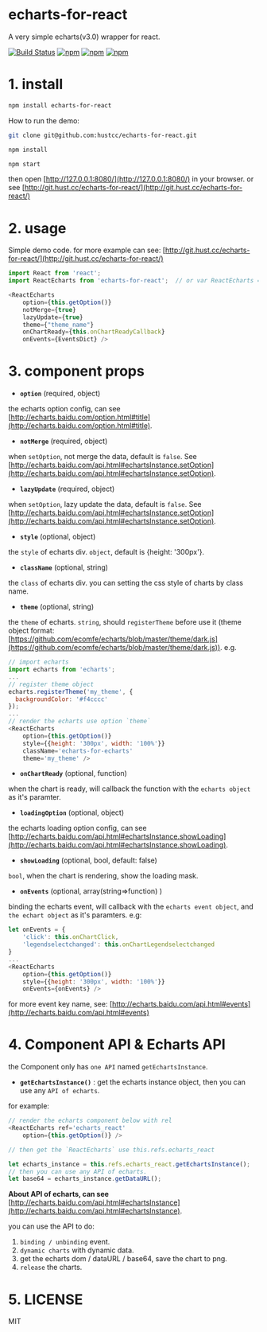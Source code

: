 # echarts-for-react

A very simple echarts(v3.0) wrapper for react.

[![Build Status](https://travis-ci.org/hustcc/echarts-for-react.svg?branch=master)](https://travis-ci.org/hustcc/echarts-for-react) [![npm](https://img.shields.io/npm/v/echarts-for-react.svg?style=flat-square)](https://www.npmjs.com/package/echarts-for-react) [![npm](https://img.shields.io/npm/dt/echarts-for-react.svg?style=flat-square)](https://www.npmjs.com/package/echarts-for-react) [![npm](https://img.shields.io/npm/l/echarts-for-react.svg?style=flat-square)](https://www.npmjs.com/package/echarts-for-react)

# 1. install

```sh
npm install echarts-for-react
```

How to run the demo:

```sh
git clone git@github.com:hustcc/echarts-for-react.git

npm install

npm start
```

then open [http://127.0.0.1:8080/](http://127.0.0.1:8080/) in your browser. or see [http://git.hust.cc/echarts-for-react/](http://git.hust.cc/echarts-for-react/)


# 2. usage

Simple demo code. for more example can see: [http://git.hust.cc/echarts-for-react/](http://git.hust.cc/echarts-for-react/)

```js
import React from 'react';
import ReactEcharts from 'echarts-for-react';  // or var ReactEcharts = require('echarts-for-react');

<ReactEcharts
    option={this.getOption()} 
	notMerge={true}
	lazyUpdate={true}
	theme={"theme_name"}
	onChartReady={this.onChartReadyCallback}
    onEvents={EventsDict} />
```


# 3. component props

 - **`option`** (required, object)

the echarts option config, can see [http://echarts.baidu.com/option.html#title](http://echarts.baidu.com/option.html#title).

 - **`notMerge`** (required, object)

when `setOption`, not merge the data, default is `false`. See [http://echarts.baidu.com/api.html#echartsInstance.setOption](http://echarts.baidu.com/api.html#echartsInstance.setOption).

 - **`lazyUpdate`** (required, object)

when `setOption`, lazy update the data, default is `false`. See [http://echarts.baidu.com/api.html#echartsInstance.setOption](http://echarts.baidu.com/api.html#echartsInstance.setOption).

 - **`style`** (optional, object)

the `style` of echarts div. `object`, default is {height: '300px'}.

 - **`className`** (optional, string)

the `class` of echarts div. you can setting the css style of charts by class name.

 - **`theme`** (optional, string)

the `theme` of echarts. `string`, should `registerTheme` before use it (theme object format: [https://github.com/ecomfe/echarts/blob/master/theme/dark.js](https://github.com/ecomfe/echarts/blob/master/theme/dark.js)). e.g.


```js
// import echarts
import echarts from 'echarts'; 
...
// register theme object
echarts.registerTheme('my_theme', {
  backgroundColor: '#f4cccc'
});
...
// render the echarts use option `theme`
<ReactEcharts 
    option={this.getOption()} 
    style={{height: '300px', width: '100%'}} 
	className='echarts-for-echarts' 
    theme='my_theme' /> 

```

 - **`onChartReady`** (optional, function)

when the chart is ready, will callback the function with the `echarts object` as it's paramter.

 - **`loadingOption`** (optional, object)

the echarts loading option config, can see [http://echarts.baidu.com/api.html#echartsInstance.showLoading](http://echarts.baidu.com/api.html#echartsInstance.showLoading).

 - **`showLoading`** (optional, bool, default: false)

`bool`, when the chart is rendering, show the loading mask.

 - **`onEvents`** (optional, array(string=>function) )

binding the echarts event, will callback with the `echarts event object`, and `the echart object` as it's paramters. e.g: 

```js
let onEvents = {
    'click': this.onChartClick,
    'legendselectchanged': this.onChartLegendselectchanged
}
...
<ReactEcharts
    option={this.getOption()} 
    style={{height: '300px', width: '100%'}} 
    onEvents={onEvents} />
```
for more event key name, see: [http://echarts.baidu.com/api.html#events](http://echarts.baidu.com/api.html#events)


# 4. Component API & Echarts API

the Component only has `one API` named `getEchartsInstance`.

 - **`getEchartsInstance()`** : get the echarts instance object, then you can use any `API of echarts`.

for example:

```js
// render the echarts component below with rel
<ReactEcharts ref='echarts_react'
    option={this.getOption()} />

// then get the `ReactEcharts` use this.refs.echarts_react

let echarts_instance = this.refs.echarts_react.getEchartsInstance();
// then you can use any API of echarts.
let base64 = echarts_instance.getDataURL();
```

**About API of echarts, can see** [http://echarts.baidu.com/api.html#echartsInstance](http://echarts.baidu.com/api.html#echartsInstance).

you can use the API to do:

1. `binding / unbinding` event.
2. `dynamic charts` with dynamic data.
3. get the echarts dom / dataURL / base64, save the chart to png.
4. `release` the charts.


# 5. LICENSE

MIT
